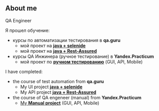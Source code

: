 ## About me  
QA Engineer

Я прошел обучение:
- курсы по автоматизации тестирования в **qa.guru** 
  - мой проект на [**java + selenide**](https://github.com/karabass18/diplom_UI)
  - мой проект на [**java + Rest-Assured**](https://github.com/karabass18/diplom_API)
- курсы QA Инжинера (ручное тестирование) в **Yandex.Praсticum**
  - мой проект по [**ручном тестированию**](https://github.com/karabass18/YandexPracticumProject)  (GUI, API, Mobile)

I have completed:
- the course of test automation from **qa.guru**
  - My UI project [**java + selenide**](https://github.com/karabass18/diplom_UI)
  - My API project [**java + Rest-Assured**](https://github.com/karabass18/diplom_API)
- the course of QA engeneer (manual) from **Yandex.Praсticum**
  -  [My **Manual project**](https://github.com/karabass18/YandexPracticumProject)  (GUI, API, Mobile)
<!--
**karabass18/karabass18** is a ✨ _special_ ✨ repository because its `README.md` (this file) appears on your GitHub profile.

Here are some ideas to get you started:

- 🔭 I’m currently working on ...
- 🌱 I’m currently learning ...
- 👯 I’m looking to collaborate on ...
- 🤔 I’m looking for help with ...
- 💬 Ask me about ...
- 📫 How to reach me: ...
- 😄 Pronouns: ...
- ⚡ Fun fact: ...
-->

